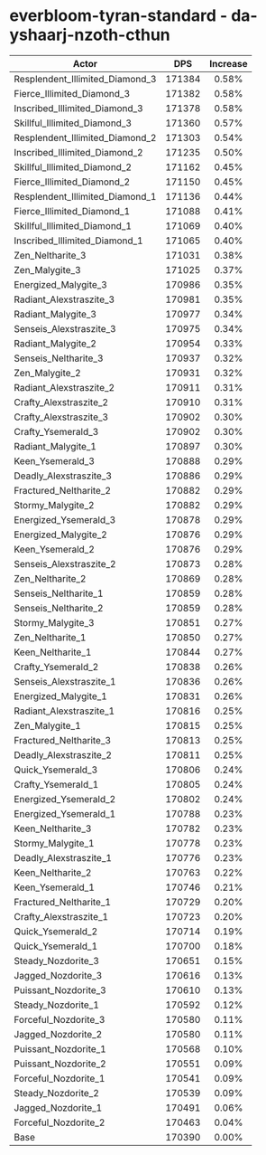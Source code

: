 # everbloom-tyran-standard - da-yshaarj-nzoth-cthun
| Actor | DPS | Increase |
|---|:---:|:---:|
|Resplendent_Illimited_Diamond_3|171384|0.58%|
|Fierce_Illimited_Diamond_3|171382|0.58%|
|Inscribed_Illimited_Diamond_3|171378|0.58%|
|Skillful_Illimited_Diamond_3|171360|0.57%|
|Resplendent_Illimited_Diamond_2|171303|0.54%|
|Inscribed_Illimited_Diamond_2|171235|0.50%|
|Skillful_Illimited_Diamond_2|171162|0.45%|
|Fierce_Illimited_Diamond_2|171150|0.45%|
|Resplendent_Illimited_Diamond_1|171136|0.44%|
|Fierce_Illimited_Diamond_1|171088|0.41%|
|Skillful_Illimited_Diamond_1|171069|0.40%|
|Inscribed_Illimited_Diamond_1|171065|0.40%|
|Zen_Neltharite_3|171031|0.38%|
|Zen_Malygite_3|171025|0.37%|
|Energized_Malygite_3|170986|0.35%|
|Radiant_Alexstraszite_3|170981|0.35%|
|Radiant_Malygite_3|170977|0.34%|
|Senseis_Alexstraszite_3|170975|0.34%|
|Radiant_Malygite_2|170954|0.33%|
|Senseis_Neltharite_3|170937|0.32%|
|Zen_Malygite_2|170931|0.32%|
|Radiant_Alexstraszite_2|170911|0.31%|
|Crafty_Alexstraszite_2|170910|0.31%|
|Crafty_Alexstraszite_3|170902|0.30%|
|Crafty_Ysemerald_3|170902|0.30%|
|Radiant_Malygite_1|170897|0.30%|
|Keen_Ysemerald_3|170888|0.29%|
|Deadly_Alexstraszite_3|170886|0.29%|
|Fractured_Neltharite_2|170882|0.29%|
|Stormy_Malygite_2|170882|0.29%|
|Energized_Ysemerald_3|170878|0.29%|
|Energized_Malygite_2|170876|0.29%|
|Keen_Ysemerald_2|170876|0.29%|
|Senseis_Alexstraszite_2|170873|0.28%|
|Zen_Neltharite_2|170869|0.28%|
|Senseis_Neltharite_1|170859|0.28%|
|Senseis_Neltharite_2|170859|0.28%|
|Stormy_Malygite_3|170851|0.27%|
|Zen_Neltharite_1|170850|0.27%|
|Keen_Neltharite_1|170844|0.27%|
|Crafty_Ysemerald_2|170838|0.26%|
|Senseis_Alexstraszite_1|170836|0.26%|
|Energized_Malygite_1|170831|0.26%|
|Radiant_Alexstraszite_1|170816|0.25%|
|Zen_Malygite_1|170815|0.25%|
|Fractured_Neltharite_3|170813|0.25%|
|Deadly_Alexstraszite_2|170811|0.25%|
|Quick_Ysemerald_3|170806|0.24%|
|Crafty_Ysemerald_1|170805|0.24%|
|Energized_Ysemerald_2|170802|0.24%|
|Energized_Ysemerald_1|170788|0.23%|
|Keen_Neltharite_3|170782|0.23%|
|Stormy_Malygite_1|170778|0.23%|
|Deadly_Alexstraszite_1|170776|0.23%|
|Keen_Neltharite_2|170763|0.22%|
|Keen_Ysemerald_1|170746|0.21%|
|Fractured_Neltharite_1|170729|0.20%|
|Crafty_Alexstraszite_1|170723|0.20%|
|Quick_Ysemerald_2|170714|0.19%|
|Quick_Ysemerald_1|170700|0.18%|
|Steady_Nozdorite_3|170651|0.15%|
|Jagged_Nozdorite_3|170616|0.13%|
|Puissant_Nozdorite_3|170610|0.13%|
|Steady_Nozdorite_1|170592|0.12%|
|Forceful_Nozdorite_3|170580|0.11%|
|Jagged_Nozdorite_2|170580|0.11%|
|Puissant_Nozdorite_1|170568|0.10%|
|Puissant_Nozdorite_2|170551|0.09%|
|Forceful_Nozdorite_1|170541|0.09%|
|Steady_Nozdorite_2|170539|0.09%|
|Jagged_Nozdorite_1|170491|0.06%|
|Forceful_Nozdorite_2|170463|0.04%|
|Base|170390|0.00%|
